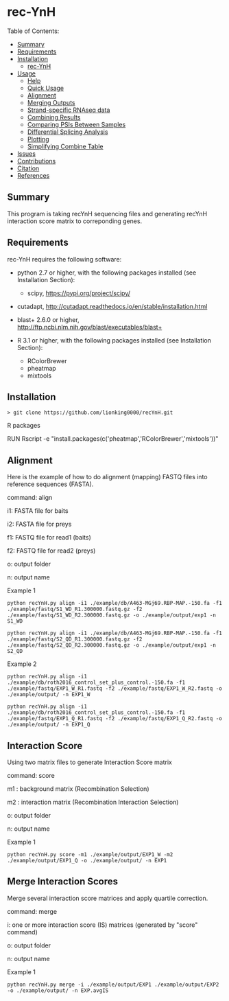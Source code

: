 rec-YnH
==========

Table of Contents:

- [Summary](#summary)
- [Requirements](#requirements)
- [Installation](#installation)
	- [rec-YnH](#vast-tools-1)
- [Usage](#usage)
	- [Help](#help)
	- [Quick Usage](#quick-usage)
	- [Alignment](#alignment)
	- [Merging Outputs](#merging-outputs)
	- [Strand-specific RNAseq data](#strand-specific-rnaseq-data)
	- [Combining Results](#combining-results)
	- [Comparing PSIs Between Samples](#comparing-psis-between-samples)
	- [Differential Splicing Analysis](#differential-splicing-analysis)
	- [Plotting](#plotting)
	- [Simplifying Combine Table](#simplifying-combine-table)
- [Issues](#issues)
- [Contributions](#contributions)
- [Citation](#citation)
- [References](#references)
	
Summary
-------
This program is taking recYnH sequencing files and generating recYnH interaction score matrix to correponding genes.

Requirements
------------

rec-YnH requires the following software:
 * python 2.7 or higher, with the following packages installed (see Installation Section):
   * scipy, https://pypi.org/project/scipy/
 * cutadapt, http://cutadapt.readthedocs.io/en/stable/installation.html
 * blast+ 2.6.0 or higher, http://ftp.ncbi.nlm.nih.gov/blast/executables/blast+
 
 * R 3.1 or higher, with the following packages installed (see Installation Section):
   * RColorBrewer
   * pheatmap
   * mixtools

Installation
------------

~~~~
> git clone https://github.com/lionking0000/recYnH.git
~~~~

R packages

RUN Rscript -e "install.packages(c('pheatmap','RColorBrewer','mixtools'))"

Alignment
------------

Here is the example of how to do alignment (mapping) FASTQ files into reference sequences (FASTA).

command: align

i1: FASTA file for baits

i2: FASTA file for preys

f1: FASTQ file for read1 (baits)

f2: FASTQ file for read2 (preys)

o: output folder

n: output name

Example 1
~~~~
python recYnH.py align -i1 ./example/db/A463-MGj69.RBP-MAP.-150.fa -f1 ./example/fastq/S1_WD_R1.300000.fastq.gz -f2 ./example/fastq/S1_WD_R2.300000.fastq.gz -o ./example/output/exp1 -n S1_WD
~~~~
~~~~
python recYnH.py align -i1 ./example/db/A463-MGj69.RBP-MAP.-150.fa -f1 ./example/fastq/S2_QD_R1.300000.fastq.gz -f2 ./example/fastq/S2_QD_R2.300000.fastq.gz -o ./example/output/exp1 -n S2_QD
~~~~

Example 2
~~~~
python recYnH.py align -i1 ./example/db/roth2016_control_set_plus_control.-150.fa -f1 ./example/fastq/EXP1_W_R1.fastq -f2 ./example/fastq/EXP1_W_R2.fastq -o ./example/output/ -n EXP1_W
~~~~

~~~~
python recYnH.py align -i1 ./example/db/roth2016_control_set_plus_control.-150.fa -f1 ./example/fastq/EXP1_Q_R1.fastq -f2 ./example/fastq/EXP1_Q_R2.fastq -o ./example/output/ -n EXP1_Q
~~~~


Interaction Score 
------------

Using two matrix files to generate Interaction Score matrix

command: score

m1 : background matrix (Recombination Selection)

m2 : interaction matrix (Recombination Interaction Selection)

o: output folder

n: output name

Example 1
~~~~
python recYnH.py score -m1 ./example/output/EXP1_W -m2 ./example/output/EXP1_Q -o ./example/output/ -n EXP1
~~~~


Merge Interaction Scores 
------------

Merge several interaction score matrices and apply quartile correction.

command: merge

i: one or more interaction score (IS) matrices (generated by "score" command)

o: output folder

n: output name

Example 1
~~~~
python recYnH.py merge -i ./example/output/EXP1 ./example/output/EXP2 -o ./example/output/ -n EXP.avgIS
~~~~

